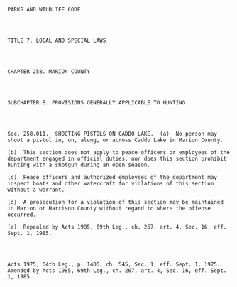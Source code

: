 ﻿
    
    
    	
    					
    
    
    PARKS AND WILDLIFE CODE
    
      
    
    
    TITLE 7. LOCAL AND SPECIAL LAWS
    
      
    
    
    CHAPTER 258. MARION COUNTY
    
      
    
    
    SUBCHAPTER B. PROVISIONS GENERALLY APPLICABLE TO HUNTING
    
      
    
    
    Sec. 258.011.  SHOOTING PISTOLS ON CADDO LAKE.  (a)  No person may shoot a pistol in, on, along, or across Caddo Lake in Marion County.
    
    (b)  This section does not apply to peace officers or employees of the department engaged in official duties, nor does this section prohibit hunting with a shotgun during an open season.
    
    (c)  Peace officers and authorized employees of the department may inspect boats and other watercraft for violations of this section without a warrant.
    
    (d)  A prosecution for a violation of this section may be maintained in Marion or Harrison County without regard to where the offense occurred.
    
    (e)  Repealed by Acts 1985, 69th Leg., ch. 267, art. 4, Sec. 16, eff. Sept. 1, 1985.
    
    
    
    
    Acts 1975, 64th Leg., p. 1405, ch. 545, Sec. 1, eff. Sept. 1, 1975.  Amended by Acts 1985, 69th Leg., ch. 267, art. 4, Sec. 16, eff. Sept. 1, 1985.
    
    
    
    
    				
